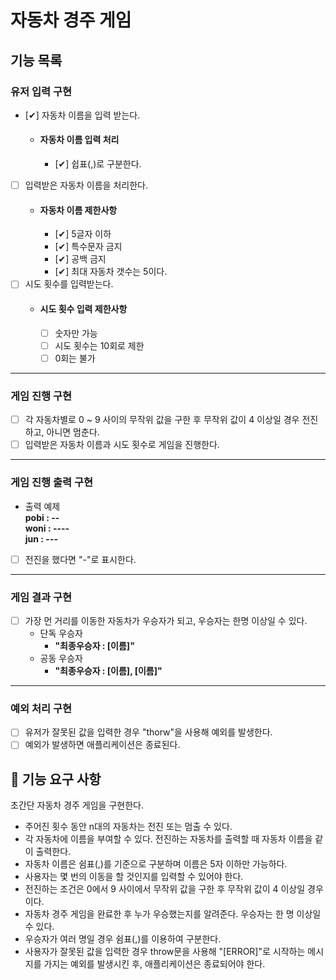 # 자동차 경주 게임

## 기능 목록

### 유저 입력 구현

- [✔] 자동차 이름을 입력 받는다.
  - #### 자동차 이름 입력 처리
    - [✔] 쉽표(,)로 구분한다.
- [ ] 입력받은 자동차 이름을 처리한다.
  - #### 자동차 이름 제한사항
    - [✔] 5글자 이하
    - [✔] 특수문자 금지
    - [✔] 공백 금지
    - [✔] 최대 자동차 갯수는 5이다.
- [ ] 시도 횟수를 입력받는다.
  - #### 시도 횟수 입력 제한사항
    - [ ] 숫자만 가능
    - [ ] 시도 횟수는 10회로 제한
    - [ ] 0회는 불가

---

### 게임 진행 구현

- [ ] 각 자동차별로 0 ~ 9 사이의 무작위 값을 구한 후 무작위 값이 4 이상일 경우 전진하고, 아니면 멈춘다.
- [ ] 입력받은 자동차 이름과 시도 횟수로 게임을 진행한다.

---

### 게임 진행 출력 구현

- 출력 예제  
  **pobi : --  
   woni : ----  
   jun : ---**
- [ ] 전진을 했다면 "-"로 표시한다.

---

### 게임 결과 구현

- [ ] 가장 먼 거리를 이동한 자동차가 우승자가 되고, 우승자는 한명 이상일 수 있다.
  - 단독 우승자
    - **"최종우승자 : [이름]"**
  - 공동 우승자
    - **"최종우승자 : [이름], [이름]"**

---

### 예외 처리 구현

- [ ] 유저가 잘못된 값을 입력한 경우 "thorw"을 사용해 예외를 발생한다.
- [ ] 예외가 발생하면 애플리케이션은 종료된다.

## 🚀 기능 요구 사항

초간단 자동차 경주 게임을 구현한다.

- 주어진 횟수 동안 n대의 자동차는 전진 또는 멈출 수 있다.
- 각 자동차에 이름을 부여할 수 있다. 전진하는 자동차를 출력할 때 자동차 이름을 같이 출력한다.
- 자동차 이름은 쉼표(,)를 기준으로 구분하며 이름은 5자 이하만 가능하다.
- 사용자는 몇 번의 이동을 할 것인지를 입력할 수 있어야 한다.
- 전진하는 조건은 0에서 9 사이에서 무작위 값을 구한 후 무작위 값이 4 이상일 경우이다.
- 자동차 경주 게임을 완료한 후 누가 우승했는지를 알려준다. 우승자는 한 명 이상일 수 있다.
- 우승자가 여러 명일 경우 쉼표(,)를 이용하여 구분한다.
- 사용자가 잘못된 값을 입력한 경우 throw문을 사용해 "[ERROR]"로 시작하는 메시지를 가지는 예외를 발생시킨 후, 애플리케이션은 종료되어야 한다.
